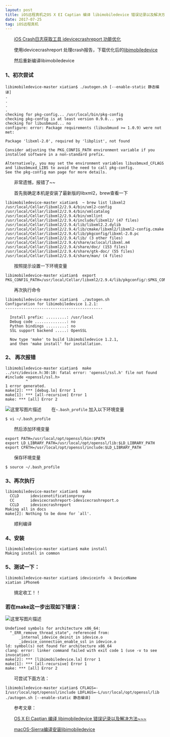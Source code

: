 ```yaml
---
layout: post
title: iOS远程真机之OS X EI Captian 编译 libimobiledevice 错误记录以及解决方法！！
date: 2017-07-25
tag: iOS远程真机
---
```


&#160; &#160; &#160; &#160;[iOS Crash日志获取工具 idevicecrashreport 功能优化](https://testerhome.com/topics/8060)

&#160; &#160; &#160; &#160;使用idevicecrashreport 处理crash报告，下载优化后的[libimobiledevice](https://github.com/baozhida/libimobiledevice/tree/master/src)

&#160; &#160; &#160; &#160;然后重新编译libimobiledevice

### 1、初次尝试

```
libimobiledevice-master xiatian$ ./autogen.sh [--enable-static 静态编译]
.
.
.
.
checking for pkg-config... /usr/local/bin/pkg-config
checking pkg-config is at least version 0.9.0... yes
checking for libusbmuxd... no
configure: error: Package requirements (libusbmuxd >= 1.0.9) were not met:

Package 'libxml-2.0', required by 'libplist', not found

Consider adjusting the PKG_CONFIG_PATH environment variable if you
installed software in a non-standard prefix.

Alternatively, you may set the environment variables libusbmuxd_CFLAGS
and libusbmuxd_LIBS to avoid the need to call pkg-config.
See the pkg-config man page for more details.
```

&#160; &#160; &#160; &#160;非常遗憾，报错了~~

&#160; &#160; &#160; &#160;首先我确定本机是安装了最新版的libxml2，brew查看一下


```
libimobiledevice-master xiatian$  ~ brew list libxml2
/usr/local/Cellar/libxml2/2.9.4/bin/xml2-config
/usr/local/Cellar/libxml2/2.9.4/bin/xmlcatalog
/usr/local/Cellar/libxml2/2.9.4/bin/xmllint
/usr/local/Cellar/libxml2/2.9.4/include/libxml2/ (47 files)
/usr/local/Cellar/libxml2/2.9.4/lib/libxml2.2.dylib
/usr/local/Cellar/libxml2/2.9.4/lib/cmake/libxml2/libxml2-config.cmake
/usr/local/Cellar/libxml2/2.9.4/lib/pkgconfig/libxml-2.0.pc
/usr/local/Cellar/libxml2/2.9.4/lib/ (3 other files)
/usr/local/Cellar/libxml2/2.9.4/share/aclocal/libxml.m4
/usr/local/Cellar/libxml2/2.9.4/share/doc/ (153 files)
/usr/local/Cellar/libxml2/2.9.4/share/gtk-doc/ (55 files)
/usr/local/Cellar/libxml2/2.9.4/share/man/ (4 files)
```

&#160; &#160; &#160; &#160;按照提示设置一下环境变量
```
libimobiledevice-master xiatian$  export PKG_CONFIG_PATH=/usr/local/Cellar/libxml2/2.9.4/lib/pkgconfig/:$PKG_CONFIG_PATH
```
&#160; &#160; &#160; &#160;再次执行命令
```
libimobiledevice-master xiatian$  ./autogen.sh
Configuration for libimobiledevice 1.2.1:
-------------------------------------------

  Install prefix: .........: /usr/local
  Debug code ..............: no
  Python bindings .........: no
  SSL support backend .....: OpenSSL

  Now type 'make' to build libimobiledevice 1.2.1,
  and then 'make install' for installation.
```

### 2、 再次报错

```
libimobiledevice-master xiatian$  make
../src/idevice.h:30:10: fatal error: 'openssl/ssl.h' file not found
#include <openssl/ssl.h>
         ^
1 error generated.
make[2]: *** [debug.lo] Error 1
make[1]: *** [all-recursive] Error 1
make: *** [all] Error 2
```
![这里写图片描述](http://img.blog.csdn.net/20170725153401303?watermark/2/text/aHR0cDovL2Jsb2cuY3Nkbi5uZXQveXh5czAx/font/5a6L5L2T/fontsize/400/fill/I0JBQkFCMA==/dissolve/70/gravity/SouthEast)
&#160; &#160; &#160; &#160;在`~.bash_profile` 加入以下环境变量

```
$ vi ~/.bash_profile
```
&#160; &#160; &#160; &#160;然后添加环境变量
```
export PATH=/usr/local/opt/openssl/bin:$PATH
export LD_LIBRARY_PATH=/usr/local/opt/openssl/lib:$LD_LIBRARY_PATH
export CPATH=/usr/local/opt/openssl/include:$LD_LIBRARY_PATH
```
&#160; &#160; &#160; &#160;保存环境变量

```
$ source ~/.bash_profile

```

### 3、再次执行

```
libimobiledevice-master xiatian$  make
  CCLD     idevicenotificationproxy
  CC       idevicecrashreport-idevicecrashreport.o
  CCLD     idevicecrashreport
Making all in docs
make[2]: Nothing to be done for `all'.
```
&#160; &#160; &#160; &#160;顺利编译

### 4、安装

```
libimobiledevice-master xiatian$ make install
Making install in common
```

### 5、测试一下：
```
libimobiledevice-master xiatian$ ideviceinfo -k DeviceName
xiatian iPhone6
```

&#160; &#160; &#160; &#160;搞定收工！！
 
### 若在make这一步出现如下错误：

![这里写图片描述](http://img.blog.csdn.net/20170725153522967?watermark/2/text/aHR0cDovL2Jsb2cuY3Nkbi5uZXQveXh5czAx/font/5a6L5L2T/fontsize/400/fill/I0JBQkFCMA==/dissolve/70/gravity/SouthEast)
```
Undefined symbols for architecture x86_64:
  "_ERR_remove_thread_state", referenced from:
      _internal_idevice_deinit in idevice.o
      _idevice_connection_enable_ssl in idevice.o
ld: symbol(s) not found for architecture x86_64
clang: error: linker command failed with exit code 1 (use -v to see invocation)
make[2]: *** [libimobiledevice.la] Error 1
make[1]: *** [all-recursive] Error 1
make: *** [all] Error 2
```

&#160; &#160; &#160; &#160;可尝试下面方法：


```
libimobiledevice-master xiatian$ CFLAGS=-I/usr/local/opt/openssl/include LDFLAGS=-L/usr/local/opt/openssl/lib ./autogen.sh [--enable-static 静态编译]
```

&#160; &#160; &#160; &#160;参考文章：

&#160; &#160; &#160; &#160;[OS X EI Captian 编译 libimobiledevice 错误记录以及解决方法~~~](http://www.dllhook.com/post/169.html)

&#160; &#160; &#160; &#160;[macOS-Sierra编译安装libimobiledevice](http://www.akblog.cn/2017/02/11/macOS-Sierra%E7%BC%96%E8%AF%91%E5%AE%89%E8%A3%85libimobiledevice/)